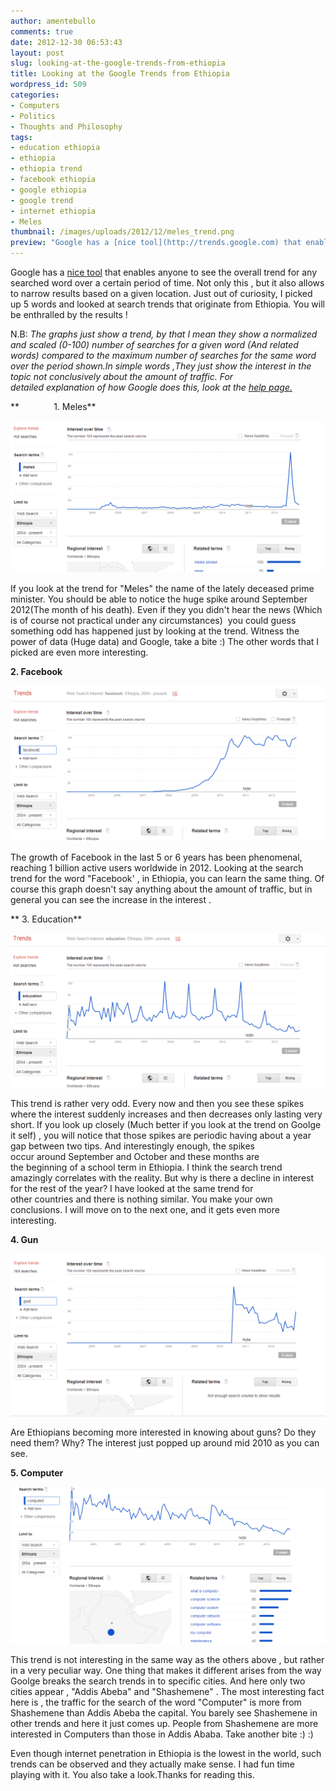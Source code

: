 ```yaml
---
author: amentebullo
comments: true
date: 2012-12-30 06:53:43
layout: post
slug: looking-at-the-google-trends-from-ethiopia
title: Looking at the Google Trends from Ethiopia
wordpress_id: 509
categories:
- Computers
- Politics
- Thoughts and Philosophy
tags:
- education ethiopia
- ethiopia
- ethiopia trend
- facebook ethiopia
- google ethiopia
- google trend
- internet ethiopia
- Meles
thumbnail: /images/uploads/2012/12/meles_trend.png
preview: "Google has a [nice tool](http://trends.google.com) that enables anyone to see the overall trend for any searched word over a certain period of time. Not only this , but it also allows to narrow results based on a given location..."
---
```


Google has a [nice tool](http://trends.google.com) that enables anyone to see the overall trend for any searched word over a certain period of time. Not only this , but it also allows to narrow results based on a given location. Just out of curiosity, I picked up 5 words and looked at search trends that originate from Ethiopia. You will be enthralled by the results !

N.B: _The graphs just show a trend, by that I mean they show a normalized and scaled (0-100) number of searches for a given word (And related words) compared to the maximum number of searches for the same word over the period shown.In simple words ,They just show the interest in the topic not conclusively about the amount of traffic. For detailed explanation of how Google does this, look at the [help page.](http://support.google.com/trends?hl=en)_

**              1. Meles**

[![meles_trend](/images/uploads/2012/12/meles_trend.png)](http://amentebullo.wordpress.com/2012/12/30/looking-at-the-google-trends-from-ethiopia/meles_trend/)

If you look at the trend for "Meles" the name of the lately deceased prime minister. You should be able to notice the huge spike around September 2012(The month of his death). Even if they you didn't hear the news (Which is of course not practical under any circumstances)  you could guess something odd has happened just by looking at the trend. Witness the power of data (Huge data) and Google, take a bite :) The other words that I picked are even more interesting.

**2. Facebook**

[![facebook_trend](/images/uploads/2012/12/facebook_trend.png)](http://amentebullo.wordpress.com/2012/12/30/looking-at-the-google-trends-from-ethiopia/facebook_trend/)

The growth of Facebook in the last 5 or 6 years has been phenomenal, reaching 1 billion active users worldwide in 2012. Looking at the search trend for the word "Facebook' , in Ethiopia, you can learn the same thing. Of course this graph doesn't say anything about the amount of traffic, but in general you can see the increase in the interest .

** 3. Education**

[![education_trend](/images/uploads/2012/12/education_trend.png)](http://amentebullo.wordpress.com/2012/12/30/looking-at-the-google-trends-from-ethiopia/education_trend/)

This trend is rather very odd. Every now and then you see these spikes where the interest suddenly increases and then decreases only lasting very short. If you look up closely (Much better if you look at the trend on Goolge it self) , you will notice that those spikes are periodic having about a year gap between two tips. And interestingly enough, the spikes occur around September and October and these months are the beginning of a school term in Ethiopia. I think the search trend amazingly correlates with the reality. But why is there a decline in interest for the rest of the year? I have looked at the same trend for other countries and there is nothing similar. You make your own conclusions. I will move on to the next one, and it gets even more interesting.

**4. Gun**

[![gun_trend](/images/uploads/2012/12/gun_trend.png)](http://amentebullo.wordpress.com/2012/12/30/looking-at-the-google-trends-from-ethiopia/gun_trend/)

Are Ethiopians becoming more interested in knowing about guns? Do they need them? Why? The interest just popped up around mid 2010 as you can see.

**5. Computer**

[![computer_trend](/images/uploads/2012/12/computer_trend.png)](http://amentebullo.wordpress.com/2012/12/30/looking-at-the-google-trends-from-ethiopia/computer_trend/)

This trend is not interesting in the same way as the others above , but rather in a very peculiar way. One thing that makes it different arises from the way Goolge breaks the search trends in to specific cities. And here only two cities appear , "Addis Abeba" and "Shashemene" . The most interesting fact here is , the traffic for the search of the word "Computer" is more from Shashemene than Addis Abeba the capital. You barely see Shashemene in other trends and here it just comes up. People from Shashemene are more interested in Computers than those in Addis Ababa. Take another bite :) :)

Even though internet penetration in Ethiopia is the lowest in the world, such trends can be observed and they actually make sense. I had fun time playing with it. You also take a look.Thanks for reading this.
